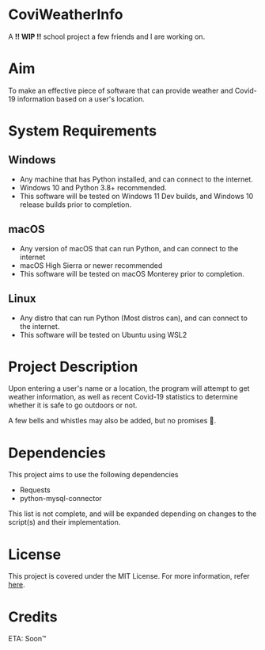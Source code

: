 # CoviWeatherInfo

A **‼ WIP ‼️** school project a few friends and I are working on.

# Aim

To make an effective piece of software that can provide weather and Covid-19 information based on a user's location.

# System Requirements

## Windows

- Any machine that has Python installed, and can connect to the internet.
- Windows 10 and Python 3.8+ recommended.
- This software will be tested on Windows 11 Dev builds, and Windows 10 release builds prior to completion.

## macOS

- Any version of macOS that can run Python, and can connect to the internet
- macOS High Sierra or newer recommended
- This software will be tested on macOS Monterey prior to completion.

## Linux

- Any distro that can run Python (Most distros can), and can connect to the internet.
- This software will be tested on Ubuntu using WSL2

# Project Description

Upon entering a user's name or a location, the program will attempt to get weather information, as well as recent
Covid-19 statistics to determine whether it is safe to go outdoors or not.

A few bells and whistles may also be added, but no promises 🤞.

# Dependencies

This project aims to use the following dependencies

- Requests
- python-mysql-connector

This list is not complete, and will be expanded depending on changes to the script(s) and their implementation.

# License

This project is covered under the MIT License. For more information, refer [here](./LICENSE).

# Credits

ETA: Soon™